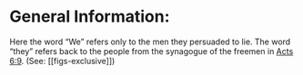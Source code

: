 # General Information:

Here the word “We” refers only to the men they persuaded to lie. The word “they” refers back to the people from the synagogue of the freemen in [Acts 6:9](../06/09.md). (See: [[figs-exclusive]])